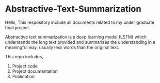 # Abstractive-Text-Summarization

Hello,
This respository include all documents related to my under graduate final project.

Abstractive text summarization is a deep learning model (LSTM) which understands the long text provided and summarizes the understanding in a meaningful way, usually less words than the original text.

This repo includes,
1. Project code
2. Project documentation
3. Publication
